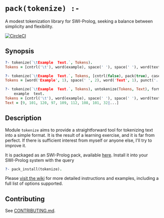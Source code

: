 # `pack(tokenize) :-`

A modest tokenization library for SWI-Prolog, seeking a balance between
simplicity and flexibility.

[![CircleCI](https://circleci.com/gh/shonfeder/tokenize.svg?style=svg)](https://circleci.com/gh/shonfeder/tokenize)

## Synopsis

```prolog
?- tokenize(`\tExample  Text.`, Tokens).
Tokens = [cntrl('\t'), word(example), space(' '), space(' '), word(text), punct('.')]

?- tokenize(`\tExample  Text.`, Tokens, [cntrl(false), pack(true), cased(true)]).
Tokens = [word('Example', 1), space(' ', 2), word('Text', 1), punct('.', 1)]

?- tokenize(`\tExample  Text.`, Tokens), untokenize(Tokens, Text), format('~s~n', [Text]).
	example  text.
Tokens = [cntrl('\t'), word(example), space(' '), space(' '), word(text), punct('.')],
Text = [9, 101, 120, 97, 109, 112, 108, 101, 32|...]
```

## Description

Module `tokenize` aims to provide a straightforward tool for tokenizing text into a simple format. It is the result of a learning exercise, and it is far from perfect. If there is sufficient interest from myself or anyone else, I'll try to improve it.

It is packaged as an SWI-Prolog pack, available [here](http://www.swi-prolog.org/pack/list?p=tokenize). Install it into your SWI-Prolog system with the query

```prolog
?- pack_install(tokenize).
```

Please [visit the wiki](https://github.com/aBathologist/tokenize/wiki/tokenize.pl-options-and-examples) for more detailed instructions and examples, including a full list of options supported.

## Contributing

See [CONTRIBUTING.md](./CONTRIBUTING.md).
